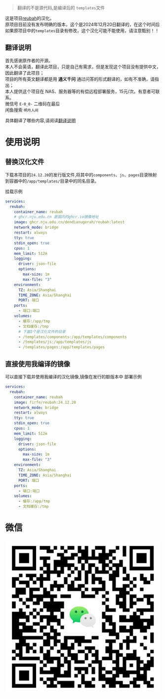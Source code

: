 > 翻译的不是源代码,是编译后的 `templates`文件

这是项目[reubah](https://github.com/dendianugerah/reubah)的汉化。  
原项目目前没有发布明确的版本，这个是2024年12月20日翻译的，在这个时间后如果原项目中的`templates`目录有修改，这个汉化可能不能使用，请注意甄别！！


## 翻译说明
首先感谢原作者的开源。  
本人不会英语，翻译此项目，只是自己有需求，但是发现这个项目没有提供中文，因此翻译了此项目；  
项目的所有英文翻译都是用 **通义千问** 通过问答的形式翻译的，如有不准确，请指出；  
本人提供这个项目在 NAS、服务器等的有偿远程部署服务，15元/次。有意者可联系。  
微信号 `E-0_0-` 二维码在最后  
闲鱼搜索 `明月人间`

具体翻译了哪些内容,请阅读[翻译说明](./翻译说明.md)

# 使用说明

## 替换汉化文件
下载本项目的`24.12.20`的发行版文件,将其中的`components`、`js`、`pages`目录映射到容器中的`/app/templates/`目录中的同名目录。

挂载示例
```yml
services:
  reubah:
    container_name: reubah
    # ghcr.nju.edu.cn 是国内的ghcr.io镜像地址
    image: ghcr.nju.edu.cn/dendianugerah/reubah:latest
    network_mode: bridge
    restart: always
    tty: true
    stdin_open: true
    cpus: 1
    mem_limit: 512m
    logging:
      driver: json-file
      options:
        max-size: 1m
        max-file: "3"
    environment:
      TZ: Asia/Shanghai
      TIME_ZONE: Asia/Shanghai
      PORT: 端口
    ports:
      - 端口:端口
    volumes:
      - 缓存:/app/tmp
      - 文档缓存:/tmp
      # 下面3个是汉化文件的目录
      - /templates/components:/app/templates/components
      - /templates/js:/app/templates/js
      - /templates/pages:/app/templates/pages
```

## 直接使用我编译的镜像
可以直接下载并使用我编译的汉化镜像,镜像在发行的额版本中
部署示例
```yml
services:
  reubah:
    container_name: reubah
    image: firfe/reubah:24.12.20
    network_mode: bridge
    restart: always
    tty: true
    stdin_open: true
    cpus: 1
    mem_limit: 512m
    logging:
      driver: json-file
      options:
        max-size: 1m
        max-file: "3"
    environment:
      TZ: Asia/Shanghai
      TIME_ZONE: Asia/Shanghai
      PORT: 端口
    ports:
      - 端口:端口
    volumes:
      - 缓存:/app/tmp
      - 文档缓存:/tmp
```

# 微信

![微信](./微信.png)